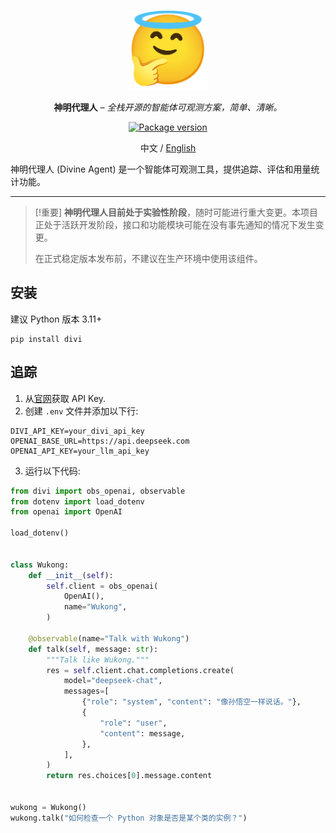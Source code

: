 <p align="center">
  <a href="https://divine-agent.com/"><img width="128" height="128" src="https://raw.githubusercontent.com/Kaikaikaifang/divine-agent/main/docs/images/thinking-angel.png" alt='Divine Agent'></a>
</p>

<p align="center"><strong>神明代理人</strong> <em>– 全栈开源的智能体可观测方案，简单、清晰。</em></p>

<p align="center">
<a href="https://pypi.org/project/divi/">
    <img src="https://img.shields.io/pypi/v/divi.svg" alt="Package version">
</a>
</p>

<p align="center">
中文 / <a href="./docs/README.md">English</a>
</p>

神明代理人 (Divine Agent) 是一个智能体可观测工具，提供追踪、评估和用量统计功能。

---

> [!重要]
> **神明代理人目前处于实验性阶段**，随时可能进行重大变更。本项目正处于活跃开发阶段，接口和功能模块可能在没有事先通知的情况下发生变更。
>
> 在正式稳定版本发布前，不建议在生产环境中使用该组件。

## 安装

建议 Python 版本 3.11+

```shell
pip install divi
```

## 追踪

1. 从[官网](https://www.divine-agent.com/dashboard/api-keys)获取 API Key.
2. 创建 `.env` 文件并添加以下行:
  ```env
  DIVI_API_KEY=your_divi_api_key
  OPENAI_BASE_URL=https://api.deepseek.com
  OPENAI_API_KEY=your_llm_api_key
  ```
3. 运行以下代码:
  ```python
  from divi import obs_openai, observable
  from dotenv import load_dotenv
  from openai import OpenAI

  load_dotenv()


  class Wukong:
      def __init__(self):
          self.client = obs_openai(
              OpenAI(),
              name="Wukong",
          )

      @observable(name="Talk with Wukong")
      def talk(self, message: str):
          """Talk like Wukong."""
          res = self.client.chat.completions.create(
              model="deepseek-chat",
              messages=[
                  {"role": "system", "content": "像孙悟空一样说话。"},
                  {
                      "role": "user",
                      "content": message,
                  },
              ],
          )
          return res.choices[0].message.content


  wukong = Wukong()
  wukong.talk("如何检查一个 Python 对象是否是某个类的实例？")
  ```
